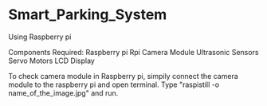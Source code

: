 # Smart_Parking_System

Using Raspberry pi

Components Required:
Raspberry pi
Rpi Camera Module
Ultrasonic Sensors
Servo Motors
LCD Display



To check camera module in Raspberry pi, simpily connect the camera module to the raspberry pi and open terminal. Type "raspistill -o name_of_the_image.jpg" and run.
